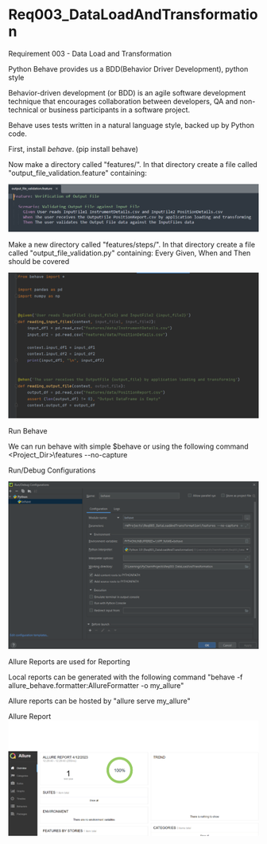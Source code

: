 # Req003_DataLoadAndTransformation
Requirement 003 - Data Load and Transformation

Python Behave provides us a BDD(Behavior Driver Development), python style

Behavior-driven development (or BDD) is an agile software development technique that encourages collaboration between developers, QA and non-technical or business participants in a software project.

Behave uses tests written in a natural language style, backed up by Python code.

First, install *behave*. (pip install behave)

Now make a directory called "features/". In that directory create a file called "output_file_validation.feature" containing:

![img_1.png](img_1.png)


Make a new directory called "features/steps/". In that directory create a file called "output_file_validation.py" containing:
Every Given, When and Then should be covered

![img_2.png](img_2.png)


Run Behave

We can run behave with simple $behave or using the following command
<Project_Dir>\features --no-capture

Run/Debug Configurations

![img_3.png](img_3.png)


Allure Reports are used for Reporting

Local reports can be generated with the following command
"behave -f allure_behave.formatter:AllureFormatter -o my_allure"

Allure reports can be hosted by
"allure serve my_allure"

Allure Report
![img.png](img.png)
